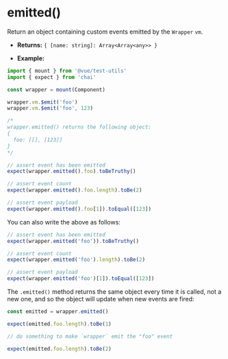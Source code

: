 # emitted()

Return an object containing custom events emitted by the `Wrapper` `vm`.

- **Returns:** `{ [name: string]: Array<Array<any>> }`

- **Example:**

```js
import { mount } from '@vue/test-utils'
import { expect } from 'chai'

const wrapper = mount(Component)

wrapper.vm.$emit('foo')
wrapper.vm.$emit('foo', 123)

/*
wrapper.emitted() returns the following object:
{
  foo: [[], [123]]
}
*/

// assert event has been emitted
expect(wrapper.emitted().foo).toBeTruthy()

// assert event count
expect(wrapper.emitted().foo.length).toBe(2)

// assert event payload
expect(wrapper.emitted().foo[1]).toEqual([123])
```

You can also write the above as follows:

```js
// assert event has been emitted
expect(wrapper.emitted('foo')).toBeTruthy()

// assert event count
expect(wrapper.emitted('foo').length).toBe(2)

// assert event payload
expect(wrapper.emitted('foo')[1]).toEqual([123])
```

The `.emitted()` method returns the same object every time it is called, not a new one, and so the object will update when new events are fired:

```js
const emitted = wrapper.emitted()

expect(emitted.foo.length).toBe(1)

// do something to make `wrapper` emit the "foo" event

expect(emitted.foo.length).toBe(2)
```
